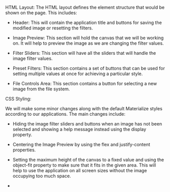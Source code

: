 HTML Layout: The HTML layout defines the element structure that would be shown on the page. This includes:

- Header: This will contain the application title and buttons for saving the modified image or resetting the filters.
  
-  Image Preview: This section will hold the canvas that we will be working on. It will help to preview the image as we are changing the filter values.
-  Filter Sliders: This section will have all the sliders that will handle the image filter values.
-  Preset Filters: This section contains a set of buttons that can be used for setting multiple values at once for achieving a particular style.
-  File Controls Area: This section contains a button for selecting a new image from the file system.

CSS Styling: 

We will make some minor changes along with the default Materialize styles according to our applications. The main changes include:

-  Hiding the image filter sliders and buttons when an image has not been selected and showing a help message instead using the display property.
-  Centering the Image Preview by using the flex and justify-content properties.
-  Setting the maximum height of the canvas to a fixed value and using the object-fit property to make sure that it fits in the given area. This will help to use the application on all screen sizes without the image occupying too much space.

-  
